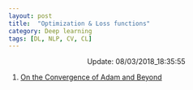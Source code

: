 ```yaml
---
layout: post
title:  "Optimization & Loss functions"
category: Deep learning
tags: [DL, NLP, CV, CL]
---
```






<center> Update: 08/03/2018_18:35:55</center>

  	
1. [ On the Convergence of Adam and Beyond](https://rawgit.com/elbayadm/PaperNotes/master/notes/optimization/2018-On-the-Convergence-of-Adam-and-Beyond.html)
